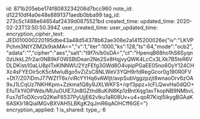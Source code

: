 id: 871b205ebe174f8083234206d7bcc960
note_id: d12210df4a0e48e8891371aedb0bba99
tag_id: 273c5c1488e64654af2439d0875521bd
created_time: 
updated_time: 2020-02-23T13:50:50.394Z
user_created_time: 
user_updated_time: 
encryption_cipher_text: JED010000220195dbe43a48d54378b62ae308e2a1415200026e{"iv":"LKVPPchm3NtYZlM2k9skMA==","v":1,"iter":1000,"ks":128,"ts":64,"mode":"ocb2","adata":"","cipher":"aes","salt":"t9f7n/b0sDA=","ct":"HpenqB68ho1hS6Syqn0zUkkL2fr2ar0NB9kF0WSBtDean2Ne2Sx8HqjvyQWK4LcCx3LXk7B5teR6VDLDKist/I0aLU8pITxKINNWU2YzFEfg3GWd8O4vpipPGaEE05no6OyY124CHXc4sFYEOir5cK5cMwIuBgo5vZiZsC8NLWeV3YQH9rfdRegGcor0g190R0FV+Dt7/Z07iDmJ77WZfT6x/viRcYYHq6vAWljt/avpSubVggzpzjt8wnaoOrv6zOA9xJ1LCqUz7NKHKpm+Zzkma1Q8y9JXLWKFS+/qrf3ppz+IcFLQwvHa0dQO+EfuTkYilOPWds/MIJuOUlE7Jn8GZthd8uKiN8Kp1zBntXqg1avTkopNB9NMbvLFux7dToDXcvsQ2KwF6537PyUjjE62vlku1aR08Uv+u4+qoR7KiqI5lkygBGAaK6ASKIr18QiaIMGvBXVAH5LBKgK2qJmR6qAOHCff6GE="}
encryption_applied: 1
is_shared: 
type_: 6